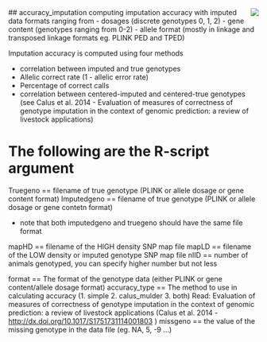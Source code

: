 <img src="icon.png" align="right" />
## accuracy_imputation
computing imputation accuracy with imputed data formats ranging from 
  - dosages (discrete genotypes 0, 1, 2)
  - gene content (genotypes ranging from 0-2)
  - allele format (mostly in linkage and transposed linkage formats eg. PLINK PED and TPED)

Imputation accuracy is computed using four methods 
  - correlation between imputed and true genotypes
  - Allelic correct rate (1 - allelic error rate)
  - Percentage of correct calls
  - correlation between centered-imputed and centered-true genotypes (see Calus et al. 2014 - Evaluation of measures of correctness of genotype imputation in the context of genomic prediction: a review of livestock applications)

# The following are the R-script argument 
Truegeno == filename of true genotype (PLINK or allele dosage or gene content format)
Imputedgeno == filename of true genotype (PLINK or allele dosage or gene contetn format)
  - note that both imputedgeno and truegeno should have the same file format

mapHD == filename of the HIGH density SNP map file
mapLD == filename of the LOW density or imputed genotype SNP map file
nIID == number of animals genotyped, you can specify higher number but not less

format == The format of the genotype data (either PLINK or gene content/allele dosage format)
accuracy\_type == The method to use in calculating accuracy (1. simple 2. calus_mulder 3. both)
Read: Evaluation of measures of correctness of genotype imputation in the context of genomic prediction: 
a review of livestock applications (Calus et al. 2014 - http://dx.doi.org/10.1017/S1751731114001803 )
missgeno == the value of the missing genotype in the data file (eg. NA, 5, -9 ...)


